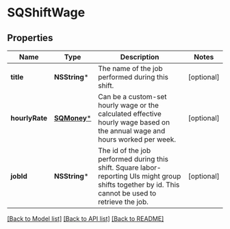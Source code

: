 # SQShiftWage

## Properties
Name | Type | Description | Notes
------------ | ------------- | ------------- | -------------
**title** | **NSString*** | The name of the job performed during this shift. | [optional] 
**hourlyRate** | [**SQMoney***](SQMoney.md) | Can be a custom-set hourly wage or the calculated effective hourly wage based on the annual wage and hours worked per week. | [optional] 
**jobId** | **NSString*** | The id of the job performed during this shift. Square labor-reporting UIs might group shifts together by id. This cannot be used to retrieve the job. | [optional] 

[[Back to Model list]](../README.md#documentation-for-models) [[Back to API list]](../README.md#documentation-for-api-endpoints) [[Back to README]](../README.md)


